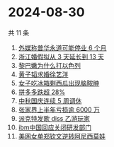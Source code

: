 # 2024-08-30

共 11 条

<!-- BEGIN -->
<!-- 最后更新时间 Fri Aug 30 2024 13:12:04 GMT+0800 (China Standard Time) -->

1. [外媒称普华永道可能停业 6 个月](https://www.zhihu.com/search?q=%E5%A4%96%E5%AA%92%E7%A7%B0%E6%99%AE%E5%8D%8E%E6%B0%B8%E9%81%93%E5%8F%AF%E8%83%BD%E5%81%9C%E4%B8%9A%206%20%E4%B8%AA%E6%9C%88)
1. [浙江婚假拟从 3 天延长到 13 天](https://www.zhihu.com/search?q=%E6%B5%99%E6%B1%9F%E5%A9%9A%E5%81%87%E6%8B%9F%E4%BB%8E%203%20%E5%A4%A9%E5%BB%B6%E9%95%BF%E5%88%B0%2013%20%E5%A4%A9)
1. [黎巴嫩为什么打以色列](https://www.zhihu.com/search?q=%E9%BB%8E%E5%B7%B4%E5%AB%A9%E4%B8%BA%E4%BB%80%E4%B9%88%E6%89%93%E4%BB%A5%E8%89%B2%E5%88%97)
1. [黄子韬求婚徐艺洋](https://www.zhihu.com/search?q=%E9%BB%84%E5%AD%90%E9%9F%AC%E6%B1%82%E5%A9%9A%E5%BE%90%E8%89%BA%E6%B4%8B)
1. [女子吃冰箱剩西瓜出现脑脓肿](https://www.zhihu.com/search?q=%E5%A5%B3%E5%AD%90%E5%90%83%E5%86%B0%E7%AE%B1%E5%89%A9%E8%A5%BF%E7%93%9C%E5%87%BA%E7%8E%B0%E8%84%91%E8%84%93%E8%82%BF)
1. [拼多多跌超 28%](https://www.zhihu.com/search?q=%E6%8B%BC%E5%A4%9A%E5%A4%9A%E8%B7%8C%E8%B6%85%2028%25)
1. [中秋国庆连续 5 周调休](https://www.zhihu.com/search?q=%E4%B8%AD%E7%A7%8B%E5%9B%BD%E5%BA%86%E8%BF%9E%E7%BB%AD%205%20%E5%91%A8%E8%B0%83%E4%BC%91)
1. [张家界上半年亏损逾 6000 万](https://www.zhihu.com/search?q=%E5%BC%A0%E5%AE%B6%E7%95%8C%E4%B8%8A%E5%8D%8A%E5%B9%B4%E4%BA%8F%E6%8D%9F%E9%80%BE%206000%20%E4%B8%87)
1. [派克特发歌 diss 乙游玩家](https://www.zhihu.com/search?q=%E6%B4%BE%E5%85%8B%E7%89%B9%E5%8F%91%E6%AD%8C%20diss%20%E4%B9%99%E6%B8%B8%E7%8E%A9%E5%AE%B6)
1. [ibm中国回应关闭研发部门](https://www.zhihu.com/search?q=ibm%E4%B8%AD%E5%9B%BD%E5%9B%9E%E5%BA%94%E5%85%B3%E9%97%AD%E7%A0%94%E5%8F%91%E9%83%A8%E9%97%A8)
1. [美网女单郑钦文逆转阿尼西莫娃](https://www.zhihu.com/search?q=%E7%BE%8E%E7%BD%91%E5%A5%B3%E5%8D%95%E9%83%91%E9%92%A6%E6%96%87%E9%80%86%E8%BD%AC%E9%98%BF%E5%B0%BC%E8%A5%BF%E8%8E%AB%E5%A8%83)

<!-- END -->
